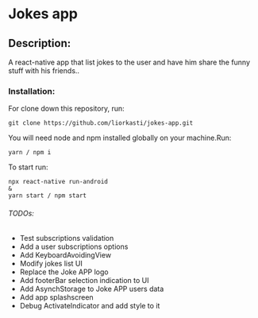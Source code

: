 # Jokes app 
## Description:
A react-native app that list jokes to the user and have him share the funny stuff with his friends..
### Installation:
For clone down this repository, run:
```
git clone https://github.com/liorkasti/jokes-app.git
```
You will need node and npm installed globally on your machine.Run:
```
yarn / npm i
```
To start run:
```
npx react-native run-android
&
yarn start / npm start
```

###### TODOs: 
* Test subscriptions validation
* Add a user subscriptions options
* Add KeyboardAvoidingView
* Modify jokes list UI
* Replace the Joke APP logo
* Add footerBar selection indication to UI
* Add AsynchStorage to Joke APP users data
* Add app splashscreen
* Debug ActivateIndicator and add style to it

